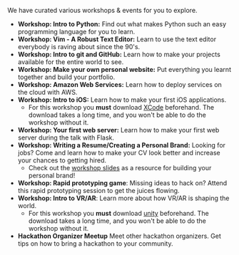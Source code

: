 We have curated various workshops & events for you to explore.

- **Workshop: Intro to Python:** Find out what makes Python such an easy programming language for you to learn.
- **Workshop: Vim - A Robust Text Editor:** Learn to use the text editor everybody is raving about since the 90's.
- **Workshop: Intro to git and GitHub:** Learn how to make your projects available for the entire world to see.
- **Workshop: Make your own personal website:** Put everything you learnt together and build your portfolio.
- **Workshop: Amazon Web Services:** Learn how to deploy services on the cloud with AWS.
- **Workshop: Intro to iOS:** Learn how to make your first iOS applications.
  - For this workshop you **must** download [XCode](https://developer.apple.com/xcode/downloads/) beforehand. The download takes a long time, and you won't be able to do the workshop without it. 
- **Workshop: Your first web server:** Learn how to make your first web server during the talk with Flask.
- **Workshop: Writing a Resume/Creating a Personal Brand:** Looking for jobs? Come and learn how to make your CV look better and increase your chances to getting hired.
  - Check out the [workshop slides](https://docs.google.com/presentation/d/1QV7ckM3QmqCi93daY19VrcdvUG4EDSgjWwaJ0t1iD5w/edit?ts=5a848443#slide=id.p3) as a resource for building your personal brand!
- **Workshop: Rapid prototyping game**: Missing ideas to hack on? Attend this rapid prototyping session to get the juices flowing.
- **Workshop: Intro to VR/AR**: Learn more about how VR/AR is shaping the world.
  - For this workshop you **must** download [unity](https://unity3d.com/get-unity/download) beforehand. The download takes a long time, and you won't be able to do the workshop without it. 
- **Hackathon Organizer Meetup** Meet other hackathon organizers. Get tips on how to bring a hackathon to your community.